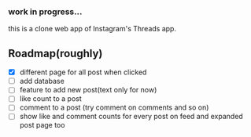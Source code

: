### work in progress...


this is a clone web app of Instagram's Threads app.


## Roadmap(roughly)
- [X] different page for all post when clicked 
- [ ] add database
- [ ] feature to add new post(text only for now)
- [ ] like count to a post  
- [ ] comment to a post (try comment on comments and so on)
- [ ] show like and comment counts for every post on feed and expanded post page too 